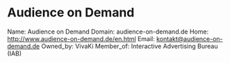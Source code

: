 
# Audience on Demand 

Name: Audience on Demand 
Domain: audience-on-demand.de
Home: http://www.audience-on-demand.de/en.html 
Email: kontakt@audience-on-demand.de
Owned_by: VivaKi
Member_of: Interactive Advertising Bureau (IAB)
